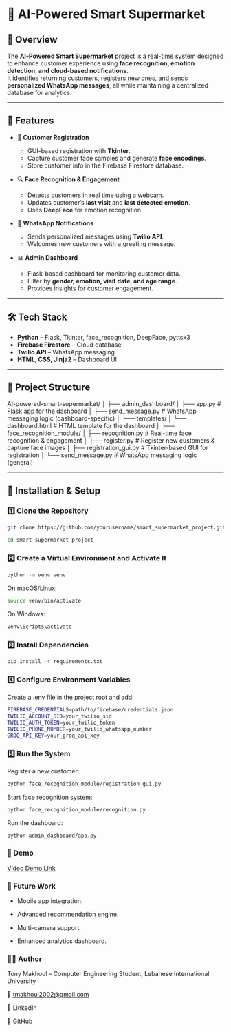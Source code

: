 # 🛒 AI-Powered Smart Supermarket  

## 📖 Overview  
The **AI-Powered Smart Supermarket** project is a real-time system designed to enhance customer experience using **face recognition, emotion detection, and cloud-based notifications**.  
It identifies returning customers, registers new ones, and sends **personalized WhatsApp messages**, all while maintaining a centralized database for analytics.  

---

## 🚀 Features  
- 👤 **Customer Registration**  
  - GUI-based registration with **Tkinter**.  
  - Capture customer face samples and generate **face encodings**.  
  - Store customer info in the Firebase Firestore database.  

- 🔍 **Face Recognition & Engagement**  
  - Detects customers in real time using a webcam.  
  - Updates customer’s **last visit** and **last detected emotion**.  
  - Uses **DeepFace** for emotion recognition.  

- 💬 **WhatsApp Notifications**  
  - Sends personalized messages using **Twilio API**.  
  - Welcomes new customers with a greeting message.  

- 📊 **Admin Dashboard**  
  - Flask-based dashboard for monitoring customer data.  
  - Filter by **gender, emotion, visit date, and age range**.  
  - Provides insights for customer engagement.  

---

## 🛠️ Tech Stack  
- **Python** – Flask, Tkinter, face_recognition, DeepFace, pyttsx3  
- **Firebase Firestore** – Cloud database  
- **Twilio API** – WhatsApp messaging  
- **HTML, CSS, Jinja2** – Dashboard UI  

---

## 📂 Project Structure  

AI-powered-smart-supermarket/
│
├── admin_dashboard/
│   ├── app.py                  # Flask app for the dashboard
│   ├── send_message.py         # WhatsApp messaging logic (dashboard-specific)
│   └── templates/
│       └── dashboard.html      # HTML template for the dashboard
│
├── face_recognition_module/
│   ├── recognition.py          # Real-time face recognition & engagement
│   ├── register.py             # Register new customers & capture face images
│   ├── registration_gui.py     # Tkinter-based GUI for registration
│   └── send_message.py         # WhatsApp messaging logic (general)

---

## 🔧 Installation & Setup  

### 1️⃣ Clone the Repository  
```bash
git clone https://github.com/yourusername/smart_supermarket_project.git
```
```bash
cd smart_supermarket_project
```
### 2️⃣ Create a Virtual Environment and Activate It
```bash
python -m venv venv
```
On macOS/Linux:
```bash
source venv/bin/activate
```
On Windows:
```bash
venv\Scripts\activate
```

### 3️⃣ Install Dependencies
```bash
pip install -r requirements.txt
```

### 4️⃣ Configure Environment Variables

Create a .env file in the project root and add:
```bash
FIREBASE_CREDENTIALS=path/to/firebase/credentials.json
TWILIO_ACCOUNT_SID=your_twilio_sid
TWILIO_AUTH_TOKEN=your_twilio_token
TWILIO_PHONE_NUMBER=your_twilio_whatsapp_number
GROQ_API_KEY=your_groq_api_key
```
### 5️⃣ Run the System
Register a new customer:
```bash
python face_recognition_module/registration_gui.py
```
Start face recognition system:
```bash
python face_recognition_module/recognition.py
```

Run the dashboard:
```bash
python admin_dashboard/app.py
```

### 📸 Demo

[Video Demo Link](https://drive.google.com/file/d/1ZXPUcjU7tHaiBj09QMDqtfmsWFAxuggX/view?usp=drive_link)

### 📌 Future Work

- Mobile app integration.

- Advanced recommendation engine.

- Multi-camera support.

- Enhanced analytics dashboard.

### 👨‍💻 Author

Tony Makhoul – Computer Engineering Student, Lebanese International University

📧 tmakhoul2002@gmail.com

🔗 LinkedIn

🔗 GitHub
